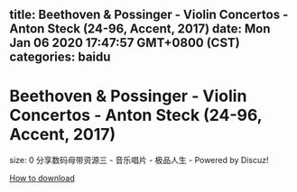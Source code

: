 
title: Beethoven & Possinger - Violin Concertos - Anton Steck (24-96, Accent, 2017)
date: Mon Jan 06 2020 17:47:57 GMT+0800 (CST)    
categories: baidu
---

# Beethoven & Possinger - Violin Concertos - Anton Steck (24-96, Accent, 2017)
size: 0
 分享数码母带资源三 - 音乐唱片 - 极品人生 - Powered by Discuz!
 

[How to download](https://bpcam.bemobtrk.com/go/2ceec3aa-1ca2-46d6-b9ff-aaa5c184517c?jno=2280)